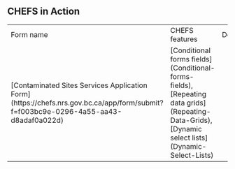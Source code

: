 ## CHEFS in Action

<table>
<tr>
<td>Form name</td>
<td>CHEFS features</td>
<td>Downloads</td>
</tr>
<tr>
<td>[Contaminated Sites Services Application Form](https://chefs.nrs.gov.bc.ca/app/form/submit?f=f003bc9e-0296-4a55-aa43-d8adaf0a022d)</td>
<td>
[Conditional forms fields](Conditional-forms-fields),[Repeating data grids](Repeating-Data-Grids),[Dynamic select lists](Dynamic-Select-Lists)
</td>
</tr>
</table>

